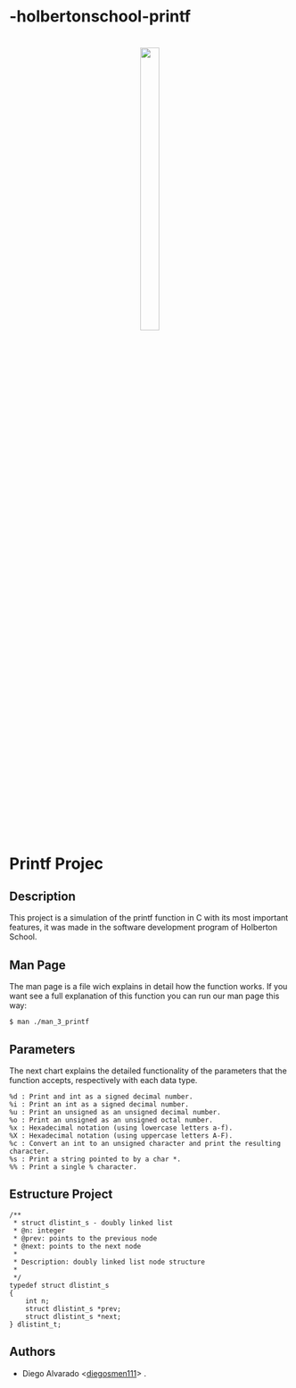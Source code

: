 # -holbertonschool-printf
<h1 align ="center">
<img src="https://assets.website-files.com/6105315644a26f77912a1ada/610540e8b4cd6969794fe673_Holberton_School_logo-04-04.svg" height="36%" width="26%">
</h1>

# Printf Projec

## Description
This project is a simulation of the printf function in C with its most important features, it was made in the software development program of Holberton School.

## Man Page
The man page is a file wich explains in detail how the function works. If you want see a full explanation of this function you can run our man page this way: 
```
$ man ./man_3_printf

```
## Parameters
The next chart explains the detailed functionality of the parameters that the function accepts, respectively with each data type.
```
%d : Print and int as a signed decimal number.
%i : Print an int as a signed decimal number.
%u : Print an unsigned as an unsigned decimal number.
%o : Print an unsigned as an unsigned octal number.
%x : Hexadecimal notation (using lowercase letters a-f).
%X : Hexadecimal notation (using uppercase letters A-F).
%c : Convert an int to an unsigned character and print the resulting character.
%s : Print a string pointed to by a char *.
%% : Print a single % character.
```

## Estructure Project
```
/**
 * struct dlistint_s - doubly linked list
 * @n: integer
 * @prev: points to the previous node
 * @next: points to the next node
 *
 * Description: doubly linked list node structure
 * 
 */
typedef struct dlistint_s
{
    int n;
    struct dlistint_s *prev;
    struct dlistint_s *next;
} dlistint_t;
```
## Authors
* Diego Alvarado <[diegosmen111](https://github.com/diegosmen111)>
.
